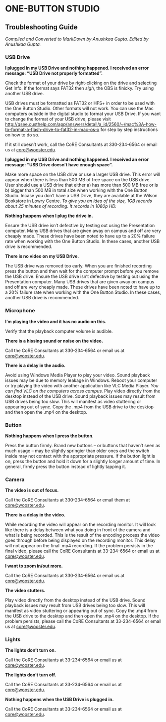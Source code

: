 # ONE-BUTTON STUDIO
## Troubleshooting Guide
*Compiled and Converted to MarkDown by Anushkaa Gupta. Edited by Anushkaa Gupta.*


### USB Drive
**I plugged in my USB Drive and nothing happened. I received an error message: “USB Drive not properly formatted”.** 

Check the format of your drive by right-clicking on the drive and selecting Get Info. If the format says FAT32 then *sigh*, the OBS is finicky. Try using another USB drive.  

USB drives must be formatted as FAT32 or HFS+ in order to be used with the One Button Studio. Other formats will not work. 
You can use the Mac computers outside in the digital studio to format your USB Drive. If you want to change the format of your USB drive, please visit http://qsee.custhelp.com/app/answers/detail/a_id/2560/~/mac%3A-how-to-format-a-flash-drive-to-fat32-in-mac-os-x for step by step instructions on how to do so. 

If it still doesn’t work, call the CoRE Consultants at 330-234-6564 or email us at core@wooster.edu.



**I plugged in my USB Drive and nothing happened. I received an error message: “USB Drive doesn’t have enough space”.**

Make more space on the USB drive or use a larger USB drive. This error will appear when there is less than 500 MB of free space on the USB drive. User should use a USB drive that either 
a) has more than 500 MB free or is 
b) bigger than 500 MB in total size when working with the One Button Studio.
Incase you don’t have a USB Drive, they are available at the Wilson Bookstore in Lowry Centre. 
*To give you an idea of the size, 1GB records about 25 minutes of recording. It records in 1080p HD.*



**Nothing happens when I plug the drive in.**

Ensure the USB drive isn’t defective by testing out using the Presentation computer. Many USB drives that are given away on campus and off are very cheaply made. These drives have been noted to have up to a 20% failure rate when working with the One Button Studio. In these cases, another USB drive is recommended.
 
 
 
 **There is no video on my USB Drive.**

The USB drive was removed too early. When you are finished recording press the button and then wait for the computer prompt before you remove the USB drive.
Ensure the USB drive isn’t defective by testing out using the Presentation computer. Many USB drives that are given away on campus and off are very cheaply made. These drives have been noted to have up to a 20% failure rate when working with the One Button Studio. In these cases, another USB drive is recommended.




### Microphone
**I’m playing the video and it has no audio on this.**

Verify that the playback computer volume is audible.



**There is a hissing sound or noise on the video.**

Call the CoRE Consultants at 330-234-6564 or email us at core@wooster.edu.



**There is a delay in the audio.**

Avoid using Windows Media Player to play your video. Sound playback issues may be due to memory leakage in Windows. Reboot your computer or try playing the video with another application like VLC Media Player.
*You can find VLC on the computers across campus.*
Play video directly from the desktop instead of the USB drive. Sound playback issues may result from USB drives being too slow. This will manifest as video stuttering or appearing out of sync. Copy the .mp4 from the USB drive to the desktop and then open the .mp4 on the desktop.




### Button
**Nothing happens when I press the button.**

Press the button firmly. Brand new buttons – or buttons that haven’t seen as much usage – may be slightly springier than older ones and the switch inside may not contact with the appropriate pressure. If the button light is on, press the button and hold it down for a slightly longer amount of time. In general, firmly press the button instead of lightly tapping it.




### Camera
**The video is out of focus.**

Call the CoRE Consultants at 330-234-6564 or email them at core@wooster.edu.



**There is a delay in the video.**

While recording the video will appear on the recording monitor. It will look like there is a delay between what you doing in front of the camera and what is being recorded. This is the result of the encoding process the video goes through before being displayed on the recording monitor. This delay will not appear on the final .mp4 recording. 
If the problem persists in the final video, please call the CoRE Consultants at 33-234-6564 or email us at core@wooster.edu.



**I want to zoom in/out more.**

Call the CoRE Consultants at 330-234-6564 or email us at core@wooster.edu.



**The video stutters.**

Play video directly from the desktop instead of the USB drive. Sound playback issues may result from USB drives being too slow. This will manifest as video stuttering or appearing out of sync. Copy the .mp4 from the USB drive to the desktop and then open the .mp4 on the desktop.
If the problem persists, please call the CoRE Consultants at 33-234-6564 or email us at core@wooster.edu.




### Lights
**The lights don’t turn on.**

Call the CoRE Consultants at 33-234-6564 or email us at core@wooster.edu.



**The lights don’t turn off.**

Call the CoRE Consultants at 33-234-6564 or email us at core@wooster.edu.



**Nothing happens when the USB Drive is plugged in.**

Call the CoRE Consultants at 33-234-6564 or email us at core@wooster.edu.
